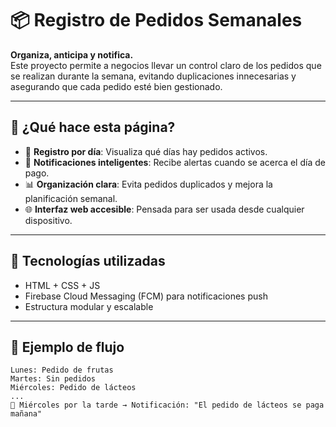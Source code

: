 # 📦 Registro de Pedidos Semanales

**Organiza, anticipa y notifica.**  
Este proyecto permite a negocios llevar un control claro de los pedidos que se realizan durante la semana, evitando duplicaciones innecesarias y asegurando que cada pedido esté bien gestionado.

---

## 🚀 ¿Qué hace esta página?

- 📅 **Registro por día**: Visualiza qué días hay pedidos activos.
- 🔔 **Notificaciones inteligentes**: Recibe alertas cuando se acerca el día de pago.
- 📊 **Organización clara**: Evita pedidos duplicados y mejora la planificación semanal.
- 🌐 **Interfaz web accesible**: Pensada para ser usada desde cualquier dispositivo.

---

## 🧩 Tecnologías utilizadas

- HTML + CSS + JS
- Firebase Cloud Messaging (FCM) para notificaciones push
- Estructura modular y escalable

---

## 📌 Ejemplo de flujo

```plaintext
Lunes: Pedido de frutas
Martes: Sin pedidos
Miércoles: Pedido de lácteos
...
🔔 Miércoles por la tarde → Notificación: "El pedido de lácteos se paga mañana"
